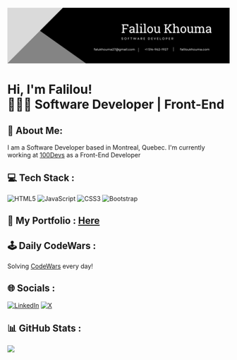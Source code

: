 ![Profile Banner](https://github.com/227Faddi/227Faddi/blob/main/banner.png)

# Hi, I'm Falilou! <br/> 🧑🏿‍💻 Software Developer | Front-End

## 💫 About Me:
I am a Software Developer based in Montreal, Quebec. I'm currently working at [100Devs](https://100devs.org/) as a Front-End Developer

## 💻 Tech Stack :
![HTML5](https://img.shields.io/badge/html5-%23E34F26.svg?style=for-the-badge&logo=html5&logoColor=white) ![JavaScript](https://img.shields.io/badge/javascript-%23323330.svg?style=for-the-badge&logo=javascript&logoColor=%23F7DF1E) ![CSS3](https://img.shields.io/badge/css3-%231572B6.svg?style=for-the-badge&logo=css3&logoColor=white) ![Bootstrap](https://img.shields.io/badge/bootstrap-%238511FA.svg?style=for-the-badge&logo=bootstrap&logoColor=white)

## 👤 My Portfolio : [Here](https://faliloukhouma.com)

## 🕹️ Daily CodeWars :
Solving [CodeWars](https://github.com/227Faddi/CodeWars) every day!

## 🌐 Socials :
[![LinkedIn](https://img.shields.io/badge/LinkedIn-%230077B5.svg?logo=linkedin&logoColor=white)](https://www.linkedin.com/in/serigne-khouma)
[![X](https://img.shields.io/badge/X-black.svg?logo=X&logoColor=white)](https://x.com/khoumaDev)

## 📊 GitHub Stats :
![](https://github-readme-streak-stats.herokuapp.com/?user=227Faddi&theme=dark&hide_border=false)<br/>

